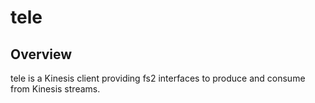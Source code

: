 # tele

## Overview

tele is a Kinesis client providing fs2 interfaces to produce and consume from Kinesis streams.
